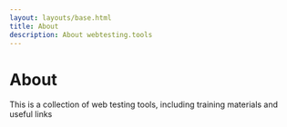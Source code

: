 ```yaml
---
layout: layouts/base.html
title: About
description: About webtesting.tools
---
```


<h1>About</h1>

This is a collection of web testing tools, including training materials and useful links